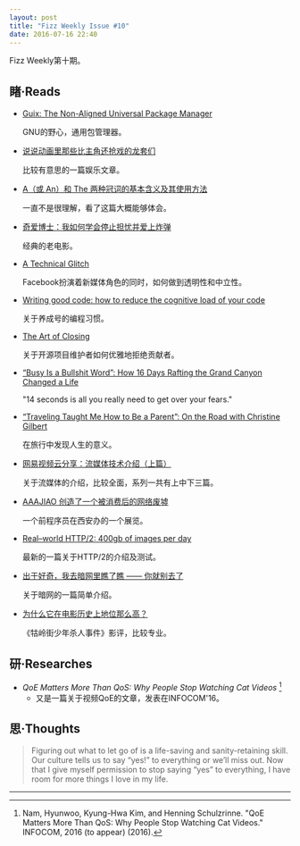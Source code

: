 ```yaml
---
layout: post
title: "Fizz Weekly Issue #10"
date: 2016-07-16 22:40
---
```


Fizz Weekly第十期。

## 睹·Reads

- [Guix: The Non-Aligned Universal Package Manager](http://www.ocsmag.com/2016/07/05/guix-the-non-aligned-universal-package-manager/)

  GNU的野心，通用包管理器。

- [说说动画里那些比主角还抢戏的龙套们](http://daily.zhihu.com/story/8537387)

  比较有意思的一篇娱乐文章。

- [A（或 An）和 The 两种冠词的基本含义及其使用方法](http://zhibimo.com/read/xiaolai/a-new-english-reading-handbook/001.html)

  一直不是很理解，看了这篇大概能够体会。

- [奇爱博士：我如何学会停止担忧并爱上炸弹](https://moment.douban.com/post/142046/?douban_rec=1)

  经典的老电影。

- [A Technical Glitch](https://stratechery.com/2016/a-technical-glitch/)

  Facebook扮演着新媒体角色的同时，如何做到透明性和中立性。

- [Writing good code: how to reduce the cognitive load of your code](http://chrismm.com/blog/writing-good-code-reduce-the-cognitive-load/)

  关于养成号的编程习惯。

- [The Art of Closing](https://blog.jessfraz.com/post/the-art-of-closing/)

  关于开源项目维护者如何优雅地拒绝贡献者。

- [“Busy Is a Bullshit Word”: How 16 Days Rafting the Grand Canyon Changed a Life](http://chrisguillebeau.com/angie-stegall/)

  "14 seconds is all you really need to get over your fears."

- [“Traveling Taught Me How to Be a Parent”: On the Road with Christine Gilbert](http://chrisguillebeau.com/christine-gilbert/)

  在旅行中发现人生的意义。

- [网易视频云分享：流媒体技术介绍（上篇）](http://mt.sohu.com/20160414/n444164849.shtml)

  关于流媒体的介绍，比较全面，系列一共有上中下三篇。

- [AAAJIAO 创造了一个被消费后的网络废墟](http://www.vice.cn/read/aaajiao-s-new-exhibition)

  一个前程序员在西安办的一个展览。

- [Real–world HTTP/2: 400gb of images per day](https://99designs.com/tech-blog/blog/2016/07/14/real-world-http-2-400gb-of-images-per-day/)

  最新的一篇关于HTTP/2的介绍及测试。

- [出于好奇，我去暗网里瞧了瞧 —— 你就别去了](http://www.vice.cn/read/what-is-going-on-in-deep-web)

  关于暗网的一篇简单介绍。

- [为什么它在电影历史上地位那么高？](http://daily.zhihu.com/story/8569585)

  《牯岭街少年杀人事件》影评，比较专业。

## 研·Researches

- *QoE Matters More Than QoS: Why People Stop Watching Cat Videos* [^1]
  - 又是一篇关于视频QoE的文章，发表在INFOCOM'16。

## 思·Thoughts

> Figuring out what to let go of is a life-saving and sanity-retaining skill. Our culture tells us to say “yes!” to everything or we’ll miss out. Now that I give myself permission to stop saying “yes” to everything, I have room for more things I love in my life.

-----

[^1]: Nam, Hyunwoo, Kyung-Hwa Kim, and Henning Schulzrinne. "QoE Matters More Than QoS: Why People Stop Watching Cat Videos." INFOCOM, 2016 (to appear) (2016).
